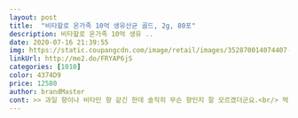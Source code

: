 ```yaml
---
layout: post 
title:  "비타할로 온가족 10억 생유산균 골드, 2g, 80포" 
description: 비타할로 온가족 10억 생유 ..
date: 2020-07-16 21:39:55 
img: https://static.coupangcdn.com/image/retail/images/352870014074407-6be65398-1bcf-4361-b7ec-6ad1af58b9dc.jpg 
linkUrl: http://me2.do/FRYAP6jS 
categories: [1010] 
color: 4374D9 
price: 12580 
author: brandMaster 
cont: >> 과일 향이나 비타민 향 같긴 한데 솔직히 무슨 향인지 잘 모르겠더군요.<br/> 먹기 거북한 향은 아닙니다.<br/><br/>>> 상세컨텐츠에는 ‘포도맛’이라고 되어 있는데, 저는 억지로 느끼려고 해도 포도맛이 느껴지진 않았습니다.<br/><br/>>> 예전에 타 브랜드 유산균을 먹고 배가 아프면서 화장실을 들락날락 한 경험이 있어서 유산균을 자제하고 있던 중이었습니다.<br/> 그러다 정말 오랜만에 비타할로 온가족 생유산균을 먹은 것인데, 아직까지는 문제가 없어서 계속 먹고 있습니다.<br/><br/>>> 유산균 가루의 알갱이가 눈으로 보이고, 손으로 만졌을 때 느껴집니다.<br/><br/>>> 입안에서 가루가 뭉치거나 떡지지 않고, 바로 스르륵 녹아 사라집니다.<br/><br/>>> 입에는 처음 딱 넣은 순간에만 알갱이 느낌이 납니다.<br/><br/><br/> - 1포 양이 많지 않아서 물 없이 입에 그냥 털어 넣어도 목 넘김이 괜찮더군요.<br/><br/><br/> - 꽤 튼튼한 종이 재질의 원통형의 패키지가 마음에 듭니다.<br/><br/><br/> - 변비인 친구한테 먹어보라고 2포를 줬습니다.<br/> 바로 화장실을 잘 가는 것은 아니지만, 유산균 가루를 먹을 때 느낌이 거북하지 않고 먹은 뒤 속이 편했다고 하네요.<br/> 맛있다고 더 달라고 해서 사 먹으라고 했을 정도!<br/><br/> - 유산균 가루의 냄새를 맡았을 때는 향이 약합니다.<br/><br/><br/> - 일반 유산균 가루 제품과 비슷한 맛이라고 느꼈습니다.<br/><br/><br/> - 자르는 부분이 이지컷으로 되어 있어 먹기 편합니다.<br/><br/><br/> - 제 기준에서는 유산균 가루 입자가 고운 편입니다.<br/><br/><br/> - 화장실을 잘 갔던 입장에서, 유산균을 먹은 뒤 배가 아프거나 과하게 화장실을 간다거나 하는 이상한 점은 없었습니다.<br/> 먹은 뒤 그냥 평소처럼 잘 다녔습니다.<br/><br/>1.<br/> 특징 ( 크기, 맛, 패키지 등 )<br/> 
---
```

 